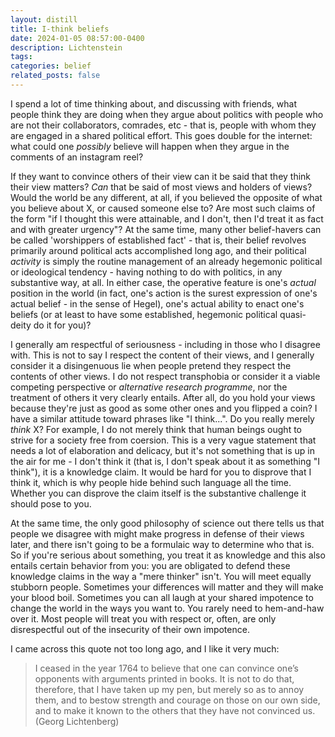 ```yaml
---
layout: distill
title: I-think beliefs
date: 2024-01-05 08:57:00-0400
description: Lichtenstein
tags: 
categories: belief
related_posts: false
---
```


I spend a lot of time thinking about, and discussing with friends, what people think they are doing when they argue about politics with people who are not their collaborators, comrades, etc - that is, people with whom they are engaged in a shared political effort. This goes double for the internet: what could one <i> possibly </i> believe will happen when they argue in the comments of an instagram reel? 

If they want to convince others of their view can it be said that they think their view matters? <i> Can </i> that be said of most views and holders of views? Would the world be any different, at all, if you believed the opposite of what you believe about X, or caused someone else to? Are most such claims of the form "if I thought this were attainable, and I don't, then I'd treat it as fact and with greater urgency"? At the same time, many other belief-havers can be called 'worshippers of established fact' - that is, their belief revolves primarily around political acts accomplished long ago, and their political <i>activity</i> is simply the routine management of an already hegemonic political or ideological tendency - having nothing to do with politics, in any substantive way, at all. In either case, the operative feature is one's <i>actual</i> position in the world (in fact, one's action is the surest expression of one's actual belief - in the sense of Hegel), one's actual ability to enact one's beliefs (or at least to have some established, hegemonic political quasi-deity do it for you)?

I generally am respectful of seriousness - including in those who I disagree with. This is not to say I respect the content of their views, and I generally consider it a disingenuous lie when people pretend they respect the contents of other views. I do not respect transphobia or consider it a viable competing perspective or <i>alternative research programme</i>, nor the treatment of others it very clearly entails. After all, do you hold your views because they're just as good as some other ones and you flipped a coin? I have a similar attitude toward phrases like "I think...". Do you really merely <i> think </i> X? For example, I do not merely think that human beings ought to strive for a society free from coersion. This is a very vague statement that needs a lot of elaboration and delicacy, but it's not something that is up in the air for me - I don't think it (that is, I don't speak about it as something "I think"), it is a knowledge claim. It would be hard for you to disprove that I think it, which is why people hide behind such language all the time. Whether you can disprove the claim itself is the substantive challenge it should pose to you.

At the same time, the only good philosophy of science out there tells us that people we disagree with might make progress in defense of their views later, and there isn't going to be a formulaic way to determine who that is. So if you're serious about something, you treat it as knowledge and this also entails certain behavior from you: you are obligated to defend these knowledge claims in the way a "mere thinker" isn't. You will meet equally stubborn people. Sometimes your differences will matter and they will make your blood boil. Sometimes you can all laugh at your shared impotence to change the world in the ways you want to. You rarely need to hem-and-haw over it. Most people will treat you with respect or, often, are only disrespectful out of the insecurity of their own impotence.

I came across this quote not too long ago, and I like it very much:

> I ceased in the year 1764 to believe that one can convince one’s opponents with arguments printed in books. It is not to do that, therefore, that I have taken up my pen, but merely so as to annoy them, and to bestow strength and courage on those on our own side, and to make it known to the others that they have not convinced us. (Georg Lichtenberg)
